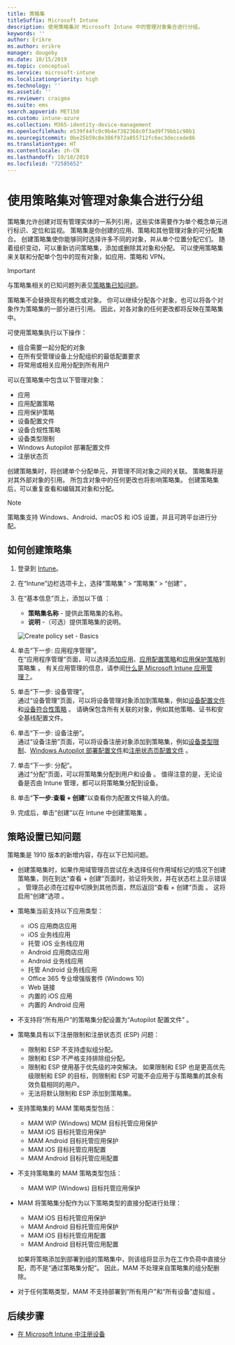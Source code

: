 ```yaml
---
title: 策略集
titleSuffix: Microsoft Intune
description: 使用策略集对 Microsoft Intune 中的管理对象集合进行分组。
keywords: ''
author: Erikre
ms.author: erikre
manager: dougeby
ms.date: 10/15/2019
ms.topic: conceptual
ms.service: microsoft-intune
ms.localizationpriority: high
ms.technology: ''
ms.assetid: ''
ms.reviewer: craigma
ms.suite: ems
search.appverid: MET150
ms.custom: intune-azure
ms.collection: M365-identity-device-management
ms.openlocfilehash: e539f44fc9c9b4e7382368c0f3ad9f79bb1c98b1
ms.sourcegitcommit: 0be25b59c8e386f972a855712fc6ec3deccede86
ms.translationtype: HT
ms.contentlocale: zh-CN
ms.lasthandoff: 10/18/2019
ms.locfileid: "72585652"
---
```

# <a name="use-policy-sets-to-group-collections-of-management-objects"></a>使用策略集对管理对象集合进行分组

策略集允许创建对现有管理实体的一系列引用，这些实体需要作为单个概念单元进行标识、定位和监视。 策略集是你创建的应用、策略和其他管理对象的可分配集合。 创建策略集使你能够同时选择许多不同的对象，并从单个位置分配它们。 随着组织变动，可以重新访问策略集，添加或删除其对象和分配。 可以使用策略集来关联和分配单个包中的现有对象，如应用、策略和 VPN。 

> [!IMPORTANT]
> 与策略集相关的已知问题列表见[策略集已知问题](~/fundamentals/policy-sets.md#policy-sets-known-issues)。

策略集不会替换现有的概念或对象。 你可以继续分配各个对象，也可以将各个对象作为策略集的一部分进行引用。 因此，对各对象的任何更改都将反映在策略集中。 

可使用策略集执行以下操作：

- 组合需要一起分配的对象
- 在所有受管理设备上分配组织的最低配置要求
- 将常用或相关应用分配到所有用户

可以在策略集中包含以下管理对象：
- 应用
- 应用配置策略
- 应用保护策略
- 设备配置文件
- 设备合规性策略
- 设备类型限制
- Windows Autopilot 部署配置文件
- 注册状态页

创建策略集时，将创建单个分配单元，并管理不同对象之间的关联。 策略集将是对其外部对象的引用。 所包含对象中的任何更改也将影响策略集。 创建策略集后，可以重复查看和编辑其对象和分配。 

> [!NOTE]
> 策略集支持 Windows、Android、macOS 和 iOS 设置，并且可跨平台进行分配。

## <a name="how-to-create-a-policy-set"></a>如何创建策略集

1. 登录到 [Intune](https://go.microsoft.com/fwlink/?linkid=2090973)。
2. 在“Intune”边栏选项卡上，选择“策略集” > “策略集” > “创建”     。
3. 在“基本信息”页上，添加以下值  ：
    - **策略集名称** - 提供此策略集的名称。
    - **说明** -（可选）提供策略集的说明。
   <p>
   <img alt="Create policy set - Basics" src="~/fundamentals/media/policy-sets/policy-sets-01.png">

4. 单击“下一步:  应用程序管理”。<br>
   在“应用程序管理”页面，可以选择[添加应用](~/apps/apps-add.md)、[应用配置策略](~/apps/app-configuration-policies-overview.md)和[应用保护策略](~/apps/app-protection-policy.md)到策略集  。 有关应用管理的信息，请参阅[什么是 Microsoft Intune 应用管理？](~/apps/app-management.md)。 
5. 单击“下一步:  设备管理”。<br>
   通过“设备管理”页面，可以将设备管理对象添加到策略集，例如[设备配置文件](~/configuration/device-profiles.md)和[设备符合性策略](~/protect/device-compliance-get-started.md)  。 请确保包含所有关联的对象，例如其他策略、证书和安全基线配置文件。
6. 单击“下一步:  设备注册”。<br>
   通过“设备注册”页面，可以将设备注册对象添加到策略集，例如[设备类型限制](~/enrollment/enrollment-restrictions-set.md)、[Windows Autopilot 部署配置文件](~/enrollment/enrollment-autopilot.md)和[注册状态页配置文件](~/enrollment/windows-enrollment-status.md)  。
7. 单击“下一步:  分配”。<br>
   通过“分配”页面，可以将策略集分配到用户和设备  。 值得注意的是，无论设备是否由 Intune 管理，都可以将策略集分配到设备。
8. 单击“**下一步:查看 + 创建**”以查看你为配置文件输入的值。
9. 完成后，单击“创建”以在 Intune 中创建策略集  。 

## <a name="policy-sets-known-issues"></a>策略设置已知问题

策略集是 1910 版本的新增内容，存在以下已知问题。

- 创建策略集时，如果作用域管理员尝试在未选择任何作用域标记的情况下创建策略集，则在到达“查看 + 创建”页面时，验证将失败，并在状态栏上显示错误  。 管理员必须在过程中切换到其他页面，然后返回“查看 + 创建”页面  。 这将启用“创建”选项  。  
 
- 策略集当前支持以下应用类型：
    - iOS 应用商店应用
    - iOS 业务线应用
    - 托管 iOS 业务线应用
    - Android 应用商店应用
    - Android 业务线应用
    - 托管 Android 业务线应用
    - Office 365 专业增强版套件 (Windows 10)
    - Web 链接
    - 内置的 iOS 应用
    - 内置的 Android 应用

- 不支持将“所有用户”的策略集分配设置为“Autopilot 配置文件”   。

- 策略集具有以下注册限制和注册状态页 (ESP) 问题：
    - 限制和 ESP 不支持虚拟组分配。
    - 限制和 ESP 不严格支持排除组分配。 
    - 限制和 ESP 使用基于优先级的冲突解决。 如果限制和 ESP 也是更高优先级限制和 ESP 的目标，则限制和 ESP 可能不会应用于与策略集的其余有效负载相同的用户。
    - 无法将默认限制和 ESP 添加到策略集。

- 支持策略集的 MAM 策略类型包括： 
    - MAM WIP (Windows) MDM 目标托管应用保护 
    - MAM iOS 目标托管应用保护
    - MAM Android 目标托管应用保护
    - MAM iOS 目标托管应用配置
    - MAM Android 目标托管应用配置

- 不支持策略集的 MAM 策略类型包括： 
    - MAM WIP (Windows) 目标托管应用保护

- MAM 将策略集分配作为以下策略类型的直接分配进行处理：
    - MAM iOS 目标托管应用保护
    - MAM Android 目标托管应用保护
    - MAM iOS 目标托管应用配置
    - MAM Android 目标托管应用配置

    如果将策略添加到部署到组的策略集中，则该组将显示为在工作负荷中直接分配，而不是“通过策略集分配”。 因此，MAM 不处理来自策略集的组分配删除。

- 对于任何策略类型，MAM 不支持部署到“所有用户”和“所有设备”虚拟组   。

## <a name="next-steps"></a>后续步骤

- [在 Microsoft Intune 中注册设备](~/enrollment/index.yml)
